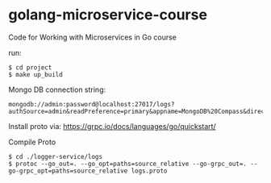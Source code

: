 # golang-microservice-course
Code for Working with Microservices in Go course

run:
```
$ cd project
$ make up_build
```

Mongo DB connection string:
```
mongodb://admin:password@localhost:27017/logs?authSource=admin&readPreference=primary&appname=MongoDB%20Compass&directConnection=true&ssl=false
```

Install proto via: https://grpc.io/docs/languages/go/quickstart/

Compile Proto
```
$ cd ./logger-service/logs
$ protoc --go_out=. --go_opt=paths=source_relative --go-grpc_out=. --go-grpc_opt=paths=source_relative logs.proto
```